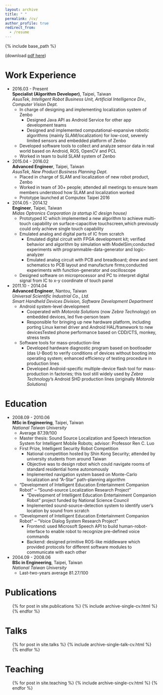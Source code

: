 ```yaml
---
layout: archive
title: " "
permalink: /cv/
author_profile: true
redirect_from:
  - /resume
---
```


{% include base_path %}

(download [pdf here](http://qiao-tw.github.io/files/cv_20171025.pdf))

Work Experience
======
* 2016.03 - Present  
  __Specialist (Algorithm Developer)__, Taipei, Taiwan  
  _AsusTek, Intelligent Robot Business Unit, Artificial Intelligence Div., Computer Vision Dept._
  * In charge of designing and implementing localization system of Zenbo
    * Designed Java API as Android Service for other app development teams
    * Designed and implemented computational-expansive robotic algorithms (mainly SLAM/localization) for low-cost, severely limited sensors and embedded platform of Zenbo
  * Developed software tools to collect and analyze sensor data in real world based on Android, ROS, OpenCV and PCL
  * Worked in team to build SLAM system of Zenbo
* 2015.04 - 2016.02  
  __Advanced Engineer__, Taipei, Taiwan  
  _AsusTek, New Product Business Planning Dept._
  * Placed in charge of SLAM and localization of new robot product, Zenbo
  * Worked in team of 30+ people; attended all meetings to ensure team members understood how SLAM and localization worked
  * Prototype launched at Computex Taipei 2016
* 2014.05 - 2014.12  
  __Engineer__, Taipei, Taiwan  
  _Midas Optronics Corporation (a startup IC design house)_
  * Prototyped IC which implemented a new algorithm to achieve multi-touch capability on surface-capacitive touchscreen,which previously could only achieve single touch capability
  * Emulated analog and digital parts of IC from scratch
    * Emulated digital circuit with FPGA development kit; verified behavior and algorithm by simulation with ModelSim;conducted experiments with programmable-data-generator and logic-analyzer
    * Emulated analog circuit with PCB and breadboard; drew and sent schematics to PCB layout and manufacture firms;conducted experiments with function-generator and oscilloscope
  * Designed software on microprocessor and PC to interpret digital signal from IC to x-y coordinate of touch panel  
* 2011.10 - 2014.04  
  __Advanced Engineer__, Nantou, Taiwan  
  _Universal Scientific Industrial Co., Ltd._  
  _Smart Handheld Devices Division, Software Development Department_
  * Android system-level development
    * Cooperated with _Motorola Solutions_ (now _Zebra Technology_) on embedded devices, led five-person team
    * Responsible for bringing up new hardware platform, including porting Linux kernel driver and Android HAL/framework to new devicesTested phone performance based on CDD/CTS, monkey, stress tests
  * Software tools for mass-production-line
    * Developed hardware diagnostic program based on bootloader (das U-Boot) to verify conditions of devices without booting into operating system; enhanced efficiency of testing procedure in production lines
    * Developed Android-specific multiple-device flash tool for mass-production in factories; this tool still widely used by _Zebra Technology_’s Android SHD production lines (originally _Motorola Solutions_)

Education
======
* 2008.09 - 2010.06  
  __MSc in Engineering__, Taipei, Taiwan  
  _National Taiwan University_
  * Average 87.39/100
  * Master thesis: Sound Source Localization and Speech Interaction System for Intelligent Mobile Robots; advisor: Professor Ren C. Luo
  * First Prize, Intelligent Security Robot Competition
    * National competition hosted by Shin Kong Security; attended by university students from around Taiwan
    * Objective was to design robot which could navigate rooms of standard residential home autonomously
    * Implemented navigation system based on Monte-Carlo localization and “A-Star” path-planning algorithm
  * “Development of Intelligent Education Entertainment Companion Robot” – “Sound-source Localization Research Project”
    * “Development of Intelligent Education Entertainment Companion Robot” project funded by National Science Council
    * Implemented sound-source-detection system to identify user’s location by sound from scratch
  * “Development of Intelligent Education Entertainment Companion Robot” – “Voice Dialog System Research Project”
    * Frontend: used Microsoft Speech API to build human-robot-interface to enable robot to recognize pre-defined voice commands
    * Backend: designed primitive ROS-like middleware which provided protocols for different software modules to communicate with each other
* 2004.09 - 2008.06  
  __BSc in Engineering__, Taipei, Taiwan  
  _National Taiwan University_  
  * Last-two-years average 81.27/100  

Publications
======
  <ul>{% for post in site.publications %}
    {% include archive-single-cv.html %}
  {% endfor %}</ul>

Talks
======
  <ul>{% for post in site.talks %}
    {% include archive-single-talk-cv.html %}
  {% endfor %}</ul>

Teaching
======
  <ul>{% for post in site.teaching %}
    {% include archive-single-cv.html %}
  {% endfor %}</ul>
